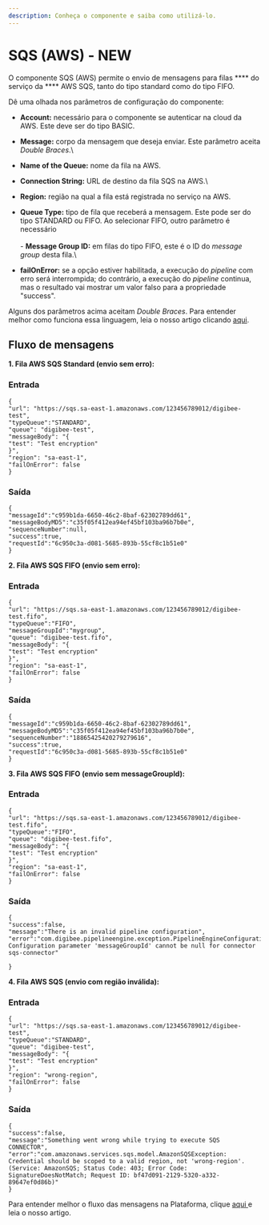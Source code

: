 ```yaml
---
description: Conheça o componente e saiba como utilizá-lo.
---
```


# SQS (AWS) - NEW

O componente SQS (AWS) permite o envio de mensagens para filas **** do serviço da **** AWS SQS, tanto do tipo standard como do tipo FIFO.

Dê uma olhada nos parâmetros de configuração do componente:

* **Account:** necessário para o componente se autenticar na cloud da AWS. Este deve ser do tipo BASIC.
* **Message:** corpo da mensagem que deseja enviar. Este parâmetro aceita _Double Braces_.\

* **Name of the Queue:** nome da fila na AWS.
* **Connection String:** URL de destino da fila SQS na AWS.\

* **Region:** região na qual a fila está registrada no serviço na AWS.
* **Queue Type:** tipo de fila que receberá a mensagem. Este pode ser do tipo STANDARD ou FIFO. Ao selecionar FIFO, outro parâmetro é necessário\
  \
  \- **Message Group ID:** em filas do tipo FIFO, este é o ID do _message group_ desta fila.\

* **failOnError:** se a opção estiver habilitada, a execução do _pipeline_ com erro será interrompida; do contrário, a execução do _pipeline_ continua, mas o resultado vai mostrar um valor falso para a propriedade "success".

Alguns dos parâmetros acima aceitam _Double Braces_. Para entender melhor como funciona essa linguagem, leia o nosso artigo clicando [aqui](../../build/funcoes-double-braces/double-braces-e-entrada-de-dados.md).

## Fluxo de mensagens <a href="#h_7d8a20883e" id="h_7d8a20883e"></a>

**1. Fila AWS SQS Standard (envio sem erro):**

### **Entrada** <a href="#h_f47f2b4130" id="h_f47f2b4130"></a>

```
{
"url": "https://sqs.sa-east-1.amazonaws.com/123456789012/digibee-test",
"typeQueue":"STANDARD",
"queue": "digibee-test",
"messageBody": "{
"test": "Test encryption"
}",
"region": "sa-east-1",
"failOnError": false
}
```

### **Saída** <a href="#h_33eecc5cff" id="h_33eecc5cff"></a>

```
{
"messageId":"c959b1da-6650-46c2-8baf-62302789dd61",
"messageBodyMD5":"c35f05f412ea94ef45bf103ba96b7b0e",
"sequenceNumber":null,
"success":true,
"requestId":"6c950c3a-d081-5685-893b-55cf8c1b51e0"
}
```

**2. Fila AWS SQS FIFO (envio sem erro):**

### **Entrada** <a href="#h_a181151f54" id="h_a181151f54"></a>

```
{
"url": "https://sqs.sa-east-1.amazonaws.com/123456789012/digibee-test.fifo",
"typeQueue":"FIFO",
"messageGroupId":"mygroup",
"queue": "digibee-test.fifo",
"messageBody": "{
"test": "Test encryption"
}",
"region": "sa-east-1",
"failOnError": false
}
```

### **Saída** <a href="#h_e59fa72a49" id="h_e59fa72a49"></a>

```
{
"messageId":"c959b1da-6650-46c2-8baf-62302789dd61",
"messageBodyMD5":"c35f05f412ea94ef45bf103ba96b7b0e",
"sequenceNumber":"18865425420279279616",
"success":true,
"requestId":"6c950c3a-d081-5685-893b-55cf8c1b51e0"
}
```

**3. Fila AWS SQS FIFO (envio sem messageGroupId):**

### **Entrada** <a href="#h_56aeaf2f0c" id="h_56aeaf2f0c"></a>

```
{
"url": "https://sqs.sa-east-1.amazonaws.com/123456789012/digibee-test.fifo",
"typeQueue":"FIFO",
"queue": "digibee-test.fifo",
"messageBody": "{
"test": "Test encryption"
}",
"region": "sa-east-1",
"failOnError": false
}
```

### **Saída** <a href="#h_85799e02a3" id="h_85799e02a3"></a>

```
{
"success":false,
"message":"There is an invalid pipeline configuration",
"error":"com.digibee.pipelineengine.exception.PipelineEngineConfigurationException: Configuration parameter 'messageGroupId' cannot be null for connector sqs-connector"

}
```

**4. Fila AWS SQS (envio com região inválida):**

### **Entrada** <a href="#h_b9b07d042e" id="h_b9b07d042e"></a>

```
{
"url": "https://sqs.sa-east-1.amazonaws.com/123456789012/digibee-test",
"typeQueue":"STANDARD",
"queue": "digibee-test",
"messageBody": "{
"test": "Test encryption"
}",
"region": "wrong-region",
"failOnError": false
}
```

### **Saída** <a href="#h_bb57f09bd6" id="h_bb57f09bd6"></a>

```
{
"success":false,
"message":"Something went wrong while trying to execute SQS CONNECTOR",
"error":"com.amazonaws.services.sqs.model.AmazonSQSException: Credential should be scoped to a valid region, not 'wrong-region'. (Service: AmazonSQS; Status Code: 403; Error Code: SignatureDoesNotMatch; Request ID: bf47d091-2129-5320-a332-89647ef0d86b)"
}
```

Para entender melhor o fluxo das mensagens na Plataforma, clique [aqui ](../../build/pipelines/processamento-de-mensagens.md)e leia o nosso artigo.
